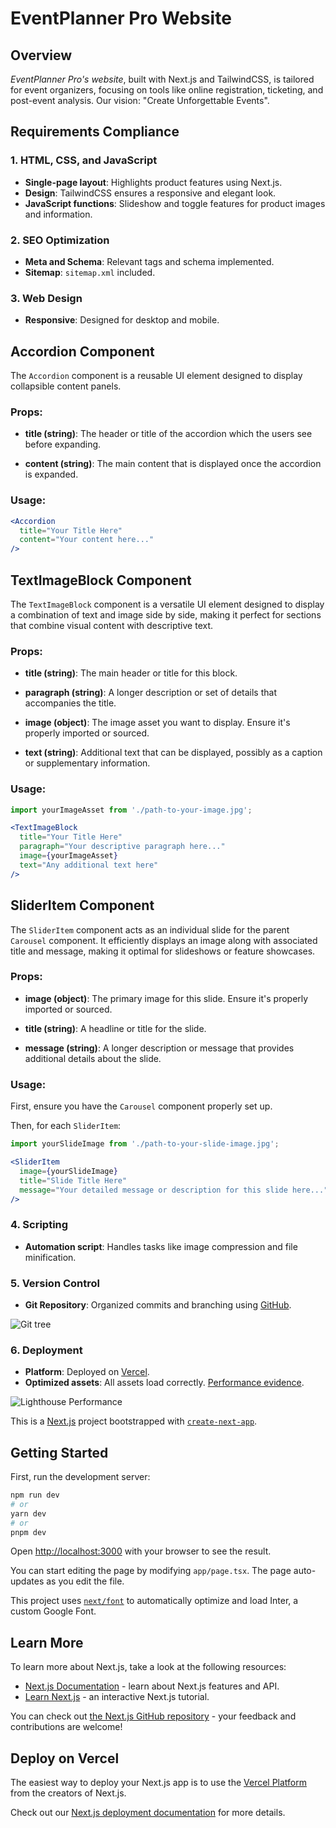 # EventPlanner Pro Website

## Overview
_EventPlanner Pro's website_, built with Next.js and TailwindCSS, is tailored for event organizers, focusing on tools like online registration, ticketing, and post-event analysis. Our vision: "Create Unforgettable Events".

## Requirements Compliance

### 1. **HTML, CSS, and JavaScript**
- **Single-page layout**: Highlights product features using Next.js.
- **Design**: TailwindCSS ensures a responsive and elegant look.
- **JavaScript functions**: Slideshow and toggle features for product images and information.

### 2. **SEO Optimization**
- **Meta and Schema**: Relevant tags and schema implemented.
- **Sitemap**: `sitemap.xml` included.

### 3. **Web Design**
- **Responsive**: Designed for desktop and mobile.

## Accordion Component

The `Accordion` component is a reusable UI element designed to display collapsible content panels. 

### Props:

- **title (string)**: The header or title of the accordion which the users see before expanding.
  
- **content (string)**: The main content that is displayed once the accordion is expanded.

### Usage:

```jsx
<Accordion
  title="Your Title Here"
  content="Your content here..."
/>
```

## TextImageBlock Component

The `TextImageBlock` component is a versatile UI element designed to display a combination of text and image side by side, making it perfect for sections that combine visual content with descriptive text.

### Props:

- **title (string)**: The main header or title for this block.
  
- **paragraph (string)**: A longer description or set of details that accompanies the title.

- **image (object)**: The image asset you want to display. Ensure it's properly imported or sourced.

- **text (string)**: Additional text that can be displayed, possibly as a caption or supplementary information.

### Usage:

```jsx
import yourImageAsset from './path-to-your-image.jpg';

<TextImageBlock
  title="Your Title Here"
  paragraph="Your descriptive paragraph here..."
  image={yourImageAsset}
  text="Any additional text here"
/>
```

## SliderItem Component

The `SliderItem` component acts as an individual slide for the parent `Carousel` component. It efficiently displays an image along with associated title and message, making it optimal for slideshows or feature showcases.

### Props:

- **image (object)**: The primary image for this slide. Ensure it's properly imported or sourced.

- **title (string)**: A headline or title for the slide.

- **message (string)**: A longer description or message that provides additional details about the slide.

### Usage:

First, ensure you have the `Carousel` component properly set up.

Then, for each `SliderItem`:

```jsx
import yourSlideImage from './path-to-your-slide-image.jpg';

<SliderItem
  image={yourSlideImage}
  title="Slide Title Here"
  message="Your detailed message or description for this slide here..."
/>
```

### 4. **Scripting**
- **Automation script**: Handles tasks like image compression and file minification.

### 5. **Version Control**
- **Git Repository**: Organized commits and branching using [GitHub](https://github.com/jcvb/event-planner-pro).

![Git tree](https://yourimageshare.com/ib/ni7LA8IMmk.webp)

### 6. **Deployment**
- **Platform**: Deployed on [Vercel](https://event-planner-pro.vercel.app/).
- **Optimized assets**: All assets load correctly. [Performance evidence](https://media2.giphy.com/media/v1.Y2lkPTc5MGI3NjExODFjd2ZnZzc5cnRqMHpraTI3b25jcndxbDZyYnIybmN0YnpiMTZyOSZlcD12MV9pbnRlcm5hbF9naWZfYnlfaWQmY3Q9Zw/tYFWZxZ3To6YJpsP2n/giphy.gif).

![Lighthouse Performance](https://media2.giphy.com/media/v1.Y2lkPTc5MGI3NjExODFjd2ZnZzc5cnRqMHpraTI3b25jcndxbDZyYnIybmN0YnpiMTZyOSZlcD12MV9pbnRlcm5hbF9naWZfYnlfaWQmY3Q9Zw/tYFWZxZ3To6YJpsP2n/giphy.gif)



This is a [Next.js](https://nextjs.org/) project bootstrapped with [`create-next-app`](https://github.com/vercel/next.js/tree/canary/packages/create-next-app).

## Getting Started

First, run the development server:

```bash
npm run dev
# or
yarn dev
# or
pnpm dev
```

Open [http://localhost:3000](http://localhost:3000) with your browser to see the result.

You can start editing the page by modifying `app/page.tsx`. The page auto-updates as you edit the file.

This project uses [`next/font`](https://nextjs.org/docs/basic-features/font-optimization) to automatically optimize and load Inter, a custom Google Font.

## Learn More

To learn more about Next.js, take a look at the following resources:

- [Next.js Documentation](https://nextjs.org/docs) - learn about Next.js features and API.
- [Learn Next.js](https://nextjs.org/learn) - an interactive Next.js tutorial.

You can check out [the Next.js GitHub repository](https://github.com/vercel/next.js/) - your feedback and contributions are welcome!

## Deploy on Vercel

The easiest way to deploy your Next.js app is to use the [Vercel Platform](https://vercel.com/new?utm_medium=default-template&filter=next.js&utm_source=create-next-app&utm_campaign=create-next-app-readme) from the creators of Next.js.

Check out our [Next.js deployment documentation](https://nextjs.org/docs/deployment) for more details.
